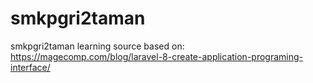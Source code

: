 # smkpgri2taman
smkpgri2taman
learning source based on: https://magecomp.com/blog/laravel-8-create-application-programing-interface/
